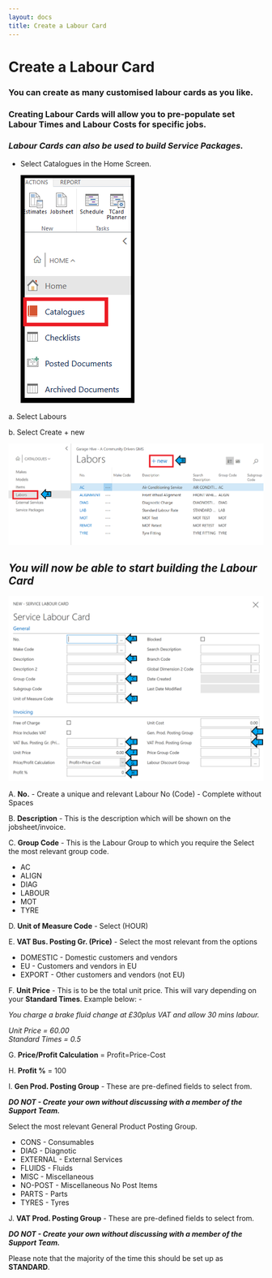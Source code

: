 ```yaml
---
layout: docs
title: Create a Labour Card 
---
```


#   Create a Labour Card 

### You can create as many customised labour cards as you like. 

### Creating Labour Cards will allow you to pre-populate set Labour Times and Labour Costs for specific jobs. 

### ***Labour Cards can also be used to build Service Packages.***  

*   Select Catalogues in the Home Screen.

    ![](media/garagehive-create-a-labour-card1.png)
    
a.  Select Labours

b.  Select Create + new

![](media/garagehive-create-a-labour-card2.png)

##    *You will now be able to start building the Labour Card*

![](media/garagehive-create-a-labour-card3.png)

A.  **No.** - Create a unique and relevant Labour No (Code) - Complete without Spaces

B.  **Description** - This is the description which will be shown on the jobsheet/invoice. 

C.  **Group Code**  - This is the Labour Group to which you require the Select the most relevant group code.

*   AC
*   ALIGN
*   DIAG
*   LABOUR
*   MOT
*   TYRE 

D.  **Unit of Measure Code** - Select (HOUR) 

E.  **VAT Bus. Posting Gr. (Price)** - Select the most relevant from the options 

*   DOMESTIC - Domestic customers and vendors 
*   EU - Customers and vendors in EU
*   EXPORT - Other customers and vendors (not EU) 

F.  **Unit Price** - This is to be the total unit price. This will vary depending on your **Standard Times**. Example below: - 

*You charge a brake fluid change at £30plus VAT and allow 30 mins labour.* 

*Unit Price = 60.00*<br>
*Standard Times = 0.5*

G.  **Price/Profit Calculation** = Profit=Price-Cost 

H.  **Profit %** = 100

I.  **Gen Prod. Posting Group** - These are pre-defined fields to select from. <br>

 ***DO NOT - Create your own without discussing with a member of the Support Team.***

Select the most relevant General Product Posting Group. 

*   CONS - Consumables 
*   DIAG - Diagnotic 
*   EXTERNAL - External Services 
*   FLUIDS - Fluids 
*   MISC - Miscellaneous 
*   NO-POST - Miscellaneous No Post Items 
*   PARTS - Parts 
*   TYRES - Tyres 

J.  **VAT Prod. Posting Group** - These are pre-defined fields to select from. <br>

***DO NOT - Create your own without discussing with a member of the Support Team.***

Please note that the majority of the time this should be set up as **STANDARD**. 



